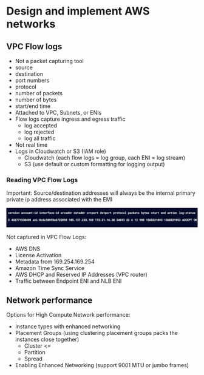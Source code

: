 # Design and implement AWS networks

## VPC Flow logs

- Not a packet capturing tool
- source
- destination
- port numbers
- protocol
- number of packets
- number of bytes
- start/end time
- Attached to VPC, Subnets, or ENIs
- Flow logs capture ingress and egress traffic
    - log accepted
    - log rejected
    - log all traffic
- Not real time
- Logs in Cloudwatch or S3 (IAM role)
    - Cloudwatch (each flow logs = log group, each ENI = log stream)
    - S3 (use default or custom formatting for logging output)
    
### Reading VPC Flow Logs

Important: Source/destination addresses will always be the internal primary private ip address
associated with the EMI

![Image of instance types](https://github.com/jeffvdv/Mynotes/blob/master/Networking/assets/vpc-flow-logs.png)

Not captured in VPC Flow Logs:
- AWS DNS
- License Activation
- Metadata from 169.254.169.254
- Amazon Time Sync Service
- AWS DHCP and Reserved IP Addresses (VPC router)
- Traffic between Endpoint ENI and NLB ENI

## Network performance

Options for High Compute Network performance:
- Instance types with enhanced networking
- Placement Groups (using clustering placement groups packs the instances close together)
  - Cluster <=
  - Partition
  - Spread
- Enabling Enhanced Networking (support 9001 MTU or jumbo frames)
